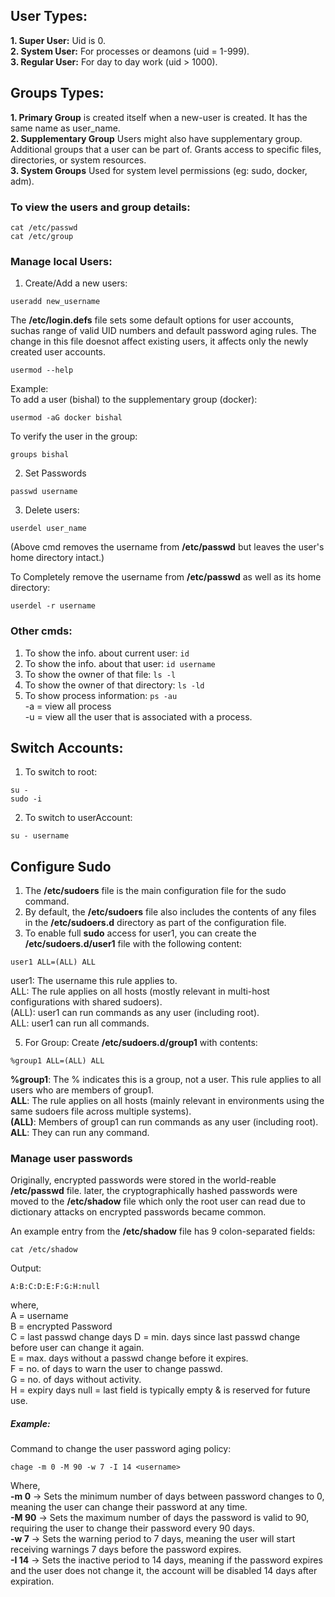 ## User Types:
**1. Super User:** Uid is 0.  
**2. System User:** For processes or deamons (uid = 1-999).  
**3. Regular User:** For day to day work (uid > 1000).  

## Groups Types:
**1. Primary Group** is created itself when a new-user is created. It has the same name as user_name.  
**2. Supplementary Group**	Users might also have supplementary group. Additional groups that a user can be part of. Grants access to specific files, directories, or system resources.  
**3. System Groups**	Used for system level permissions (eg: sudo, docker, adm).  

### To view the users and group details: 
```
cat /etc/passwd
cat /etc/group
```

### Manage local Users: 
1. Create/Add a new users:
```
useradd new_username
```
The **/etc/login.defs** file sets some default options for user accounts, suchas range of valid UID numbers and default password aging rules. The change in this file doesnot affect existing users, it affects only the newly created user accounts.  

```
usermod --help
```

Example:   
To add a user (bishal) to the supplementary group (docker):
```
usermod -aG docker bishal
```
To verify the user in the group: 
```
groups bishal
```

2. Set Passwords
```
passwd username
```

3. Delete users:
```
userdel user_name
```
(Above cmd removes the username from **/etc/passwd** but leaves the user's home directory intact.)  

To Completely remove the username from **/etc/passwd** as well as its home directory:
```
userdel -r username
```

### Other cmds:
1. To show the info. about current user: ```id```  
2. To show the info. about that user: ```id username```  
4. To show the owner of that file: ```ls -l```  
5. To show the owner of that directory: ```ls -ld```  
6. To show process information: ```ps -au```  
-a = view all process  
-u = view all the user that is associated with a process.

## Switch Accounts:
1. To switch to root:
```
su -
sudo -i
```
2. To switch to userAccount:
```
su - username
```

## Configure Sudo
1. The **/etc/sudoers** file is the main configuration file for the sudo command.  
2. By default, the **/etc/sudoers** file also includes the contents of any files in the **/etc/sudoers.d** directory as part of the configuration file.  
3. To enable full **sudo** access for user1, you can create the **/etc/sudoers.d/user1** file with the following content:  
```
user1 ALL=(ALL) ALL
```
user1: The username this rule applies to.  
ALL: The rule applies on all hosts (mostly relevant in multi-host configurations with shared sudoers).  
(ALL): user1 can run commands as any user (including root).  
ALL: user1 can run all commands.  

5. For Group: Create **/etc/sudoers.d/group1** with contents:
```
%group1 ALL=(ALL) ALL
```
**%group1**: The % indicates this is a group, not a user. This rule applies to all users who are members of group1.  
**ALL**: The rule applies on all hosts (mainly relevant in environments using the same sudoers file across multiple systems).  
**(ALL)**: Members of group1 can run commands as any user (including root).  
**ALL**: They can run any command.  



### Manage user passwords

Originally, encrypted passwords were stored in the world-reable **/etc/passwd** file. later, the cryptographically hashed passwords were moved to the **/etc/shadow** file which only the root user can read due to dictionary attacks on encrypted passwords became common.  

An example entry from the **/etc/shadow** file has 9 colon-separated fields:
```
cat /etc/shadow
```
Output:
```
A:B:C:D:E:F:G:H:null
```
where,  
A = username  
B = encrypted Password  
C = last passwd change days
D = min. days since last passwd change before user can change it again.  
E = max. days without a passwd change before it expires.  
F = no. of days to warn the user to change passwd.  
G = no. of days without activity.  
H = expiry days 
null = last field is typically empty & is reserved for future use.  


##### Example:
Command to change the user password aging policy:  
```
chage -m 0 -M 90 -w 7 -I 14 <username>
```
Where,  
**-m 0** → Sets the minimum number of days between password changes to 0, meaning the user can change their password at any time.  
**-M 90** → Sets the maximum number of days the password is valid to 90, requiring the user to change their password every 90 days.  
**-w 7** → Sets the warning period to 7 days, meaning the user will start receiving warnings 7 days before the password expires.  
**-I 14** → Sets the inactive period to 14 days, meaning if the password expires and the user does not change it, the account will be disabled 14 days after expiration.


